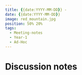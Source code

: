```yaml
---
title: {{date:YYYY-MM-DD}} - 
date: {{date:YYYY-MM-DD}}
image: red_mountain.jpg
position: 50% 20%
tags:
  - Meeting-notes
  - Year-1
  - Ad-Hoc
---
```


# Discussion notes
